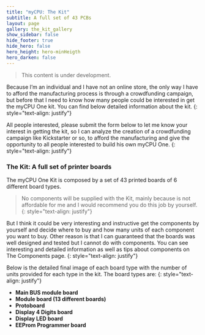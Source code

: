 ```yaml
---
title: "myCPU: The Kit" 
subtitle: A full set of 43 PCBs
layout: page
gallery: the_kit_gallery
show_sidebar: false
hide_footer: true
hide_hero: false
hero_height: hero-minHeigth
hero_darken: false
---
```


> This content is under development.

Because I’m an individual and I have not an online store, the only way I have to afford the manufacturing process is through a crowdfunding campaign, but before that I need to know how many people could be interested in get the myCPU One kit. You can find below detailed information about the kit.
{: style="text-align: justify"}

All people interested, please submit the form below to let me know your interest in getting the kit, so I can analyze the creation of a crowdfunding campaign like Kickstarter or so, to afford the manufacturing and give the opportunity to all people interested to build his own myCPU One.
{: style="text-align: justify"}

### The Kit: A full set of printer boards

The myCPU One Kit is composed by a set of 43 printed boards of 6 different board types.

> No components will be supplied with the Kit, mainly because is not affordable for me and I would recommend you do this job by yourself.
{: style="text-align: justify"}

But I think it could be very interesting and instructive get the components by yourself and decide where to buy and how many units of each component you want to buy. Other reason is that I can guaranteed that the boards was well designed and tested but I cannot do with components. You can see interesting and detailed information as well as tips about components on The Components page.
{: style="text-align: justify"}

Below is the detailed final image of each board type with the number of units provided for each type in the kit. The board types are:
{: style="text-align: justify"}


+ **Main BUS module board**
+ **Module board (13 different boards)**
+ **Protoboard**
+ **Display 4 Digits board**
+ **Display LED board**
+ **EEProm Programmer board**

